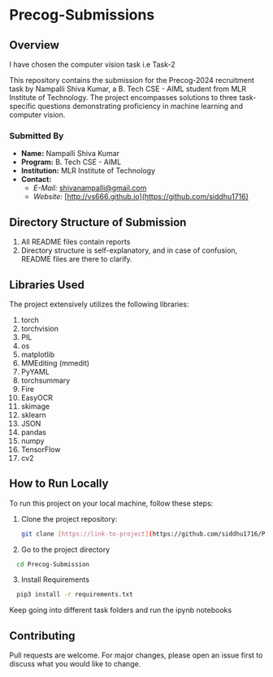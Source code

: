 # Precog-Submissions

## Overview

I have chosen the computer vision task i.e Task-2

This repository contains the submission for the Precog-2024 recruitment task by Nampalli Shiva Kumar, a B. Tech CSE - AIML student from MLR Institute of Technology. The project encompasses solutions to three task-specific questions demonstrating proficiency in machine learning and computer vision.

### Submitted By

- **Name:** Nampalli Shiva Kumar
- **Program:** B. Tech CSE - AIML
- **Institution:** MLR Institute of Technology
- **Contact:** 
  - *E-Mail:* shivanampalli@gmail.com
  - *Website:* [http://vs666.github.io](https://github.com/siddhu1716)

## Directory Structure of Submission

1. All README files contain reports 
2. Directory structure is self-explanatory, and in case of confusion, README files are there to clarify.

## Libraries Used

The project extensively utilizes the following libraries:

1. torch
2. torchvision
3. PIL
4. os
5. matplotlib
6. MMEditing (mmedit)
7. PyYAML
8. torchsummary
9. Fire
10. EasyOCR
11. skimage
12. sklearn
13. JSON
14. pandas
15. numpy
16. TensorFlow
17. cv2

## How to Run Locally

To run this project on your local machine, follow these steps:

1. Clone the project repository:

   ```bash
   git clone [https://link-to-project](https://github.com/siddhu1716/Precog_Submission.git)
2. Go to the project directory

```bash
  cd Precog-Submission
```

3. Install Requirements

```bash
  pip3 install -r requirements.txt
```
Keep going into different task folders and run the ipynb notebooks

## Contributing

Pull requests are welcome. For major changes, please open an issue first
to discuss what you would like to change.
